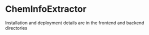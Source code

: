 # ChemInfoExtractor
Installation and deployment details are in the frontend and backend directories
